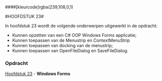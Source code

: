 ####[kleurcode]rgba(239,108,0,1)

#HOOFDSTUK 23#

In hoofdstuk 23 wordt de volgende onderwerpen uitgewerkt in de opdracht:


- Kunnen opzetten van een C# OOP Windows Forms applicatie;
- Kunnen toepassen van de Menustrip en ContextMenuStrip
- Kunnen toepassen van docking van de menustrip;
- Kunnen toepassen van OpenFileDialog en SaveFileDialog.


### Opdracht

[Hoofdstuk 23](https://elo.kw1c.nl/CMS/Studie/811%20ICT-Academie/811%20VakkenInhoud/%5BB.07%20CSh%5D%20C%20Sharp/25187%20%C2%A0%20Applicatie-%20en%20mediaontwikkelaar/Periode%2008/Productie/02.%20Opdrachten/01_WindowsForms.doc) - **Windows Forms**
